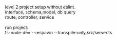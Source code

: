 level 2 project setup without eslint. <br>
interface, schema,model, db query
<br> 
route, controller, service
<br> <br> 
run project: 
<br>
ts-node-dev --respawn --transpile-only src/server.ts
